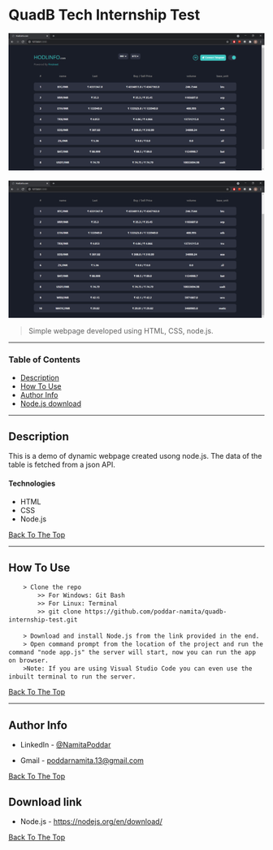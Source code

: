 # QuadB Tech Internship Test

![Project Image](/images/sample-1.PNG)
&nbsp;
&nbsp;
![Project Image](/images/sample-2.PNG)

> Simple webpage developed using HTML, CSS, node.js.

---

### Table of Contents

-   [Description](#description)
-   [How To Use](#how-to-use)
-   [Author Info](#author-info)
-   [Node.js download](#download-link)

---

## Description

This is a demo of dynamic webpage created usong node.js.
The data of the table is fetched from a json API.

#### Technologies

-   HTML
-   CSS
-   Node.js

[Back To The Top](#quadb-tech-internship-test)

---

## How To Use

```
    > Clone the repo
        >> For Windows: Git Bash
        >> For Linux: Terminal
        >> git clone https://github.com/poddar-namita/quadb-internship-test.git

    > Download and install Node.js from the link provided in the end.
    > Open command prompt from the location of the project and run the command "node app.js" the server will start, now you can run the app on browser.
    >Note: If you are using Visual Studio Code you can even use the inbuilt terminal to run the server.
```

[Back To The Top](#quadb-tech-internship-test)

---

## Author Info

-   LinkedIn - [@NamitaPoddar](https://www.linkedin.com/in/namitapoddar/)

-   Gmail - poddarnamita.13@gmail.com

[Back To The Top](#quadb-tech-internship-test)

## Download link

-   Node.js - https://nodejs.org/en/download/

[Back To The Top](#quadb-tech-internship-test)
